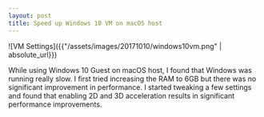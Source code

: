 ```yaml
---
layout: post
title: Speed up Windows 10 VM on macOS host
---
```


![VM Settings]({{"/assets/images/20171010/windows10vm.png" | absolute_url}})

While using Windows 10 Guest on macOS host, I found that Windows was running really slow. I first tried increasing the RAM to 6GB but there was no significant improvement in performance. I started tweaking a few settings and found that enabling 2D and 3D acceleration results in significant performance improvements.
